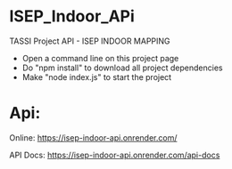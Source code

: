 # ISEP_Indoor_APi
TASSI Project API - ISEP INDOOR MAPPING

- Open a command line on this project page
- Do "npm install" to download all project dependencies
- Make "node index.js" to start the project


# Api:
Online: https://isep-indoor-api.onrender.com/

API Docs: https://isep-indoor-api.onrender.com/api-docs
